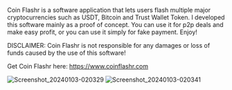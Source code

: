 Coin Flashr is a software application that lets users flash multiple major cryptocurrencies such as USDT, Bitcoin and Trust Wallet Token. I developed this software mainly as a proof of concept. You can use it for p2p deals and make easy profit, or you can use it simply for fake payment. Enjoy!

DISCLAIMER: Coin Flashr is not responsible for any damages or loss of funds caused by the use of this software!

Get Coin Flashr here: https://www.coinflashr.com

![Screenshot_20240103-020329](https://github.com/coinflashr/coinflashr/assets/154980782/3de55744-7e2f-4295-82e7-6806429e6b7e)
![Screenshot_20240103-020341](https://github.com/coinflashr/coinflashr/assets/154980782/381af87f-ae12-46ca-baa9-b0a5c57f1760)
